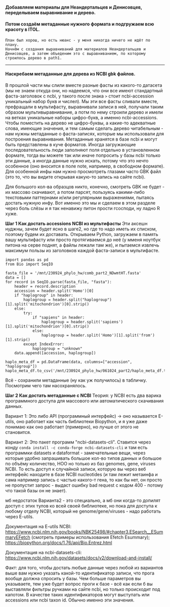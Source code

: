 #### Добаавляем материалы для Неандертальцев и Денисовцев, переделываем выравнивание и дерево. 

#### Потом создаём метаданные нужного формата и подгружаем всю красоту в ITOL.
```
План был хорош, но есть нюанс - у меня никогда ничего не идёт по плану. 
Начнём с создания выравниваний для материалов Неандертальцев и Денисовцев, а затем объеденим это с выравниванием, по которому строилось дерево в path1. 
```
__________________________________
#### Наскребаем метаданные для дерева из NCBI gbk файлов. 
В прошлой части мы слили вместе разные фасты из какого-то датасета (мы не знаем откуда они, но надеемся, что они все имеют стандартный фаста-заголовок с ncbi, у такого после знака `>` стоит ncbi-accession уникальный набор букв и числел). Мы эти все фасты сливали вместе, префращали в мультифасту, выравнивали записи в ней, получали таким образом мультивыравнивание, а потм по нему строили дерево и имели на ветках уникальные наборы цифро-букв, а именно ncbi-accessions. Чтобы поместить на дерево не цифро-буквы, а какие-то адекватные слова, имеющие значения, и тем самым сделать дерево читабельным - нам нужны метаданные о фаста-записях, которые мы использовали для построения выравнивания. Метаданные хранятся в базе ncbi и могут быть представлены в куче форматов. Иногда загружающие последовательность люди заполняют поля отдельно в установленном формате, тогда вы можете так или иначе попросить у базы ncbi только эти данные, а иногда данные нужно искать, потому что это нечто особенное (оно вносится в поле note, например, в свободном формате). Для особенной инфы нам нужно просмотреть глазами часто GBK файл (это то, что вы видите открывая какую-то запись на сайте ncbi). 

Для большого кол-ва образцов никто, конечно, смотреть GBK не будет - их массово скачивают, а потом парсят, пользуясь какими-либо текстовыми паттернами и/или регулярными выражениями, пытаясь достать нужную инфу. Вот именно это мы и сделаем в этом разделе через боль слёзы и я так ненавижу питон прости гсосподи, ну ладно R хуже. 

**Шаг 1 Как достать accessions NCBI из мультифасты**
Эти аксешн нуджны, зачем будет ясно в шаге2, но где то надо иметь их списком, поэтому будем их доставать. Открываем Python, загружаем в память вашу мультифасту или просто протягиваемся до неё (у мменя ноутбук питона на серве поднят, а файлы лежали там же), и пытаемся извлечь максимум пользы из заголовков каждой фаста-записи в мультифасте. 

```
import pandas as pd
from Bio import SeqIO

fasta_file = '/mnt/230924_phylo_hw/comb_part2_NDwmtHT.fasta'
data = []
for record in SeqIO.parse(fasta_file, "fasta"):
    header = record.description
    accession = header.split('Homo')[0]    
    if "haplogroup" in header:
        haplogroup = header.split("haplogroup")[1].split('mitochondrion')[0].strip()
    else:
        try:
            if "sapiens" in header:
                haplogroup = header.split('sapiens')[1].split('mitochondrion')[0].strip()
            else: 
                haplogroup = header.split('Homo')[1].split('from')[1].strip()
        except IndexError:
            haplogroup = "unknown"            
    data.append([accession, haplogroup])

haplo_meta_df = pd.DataFrame(data, columns=["accession", "haplogroup"])
haplo_meta_df.to_csv('/mnt/230924_phylo_hw/061024_part2/haplo_meta_df.tsv',sep="\t")
```
Всё - сохранили метаданные (ну как уж получилось) в табличку. Посмотрим чего там насохранялось. 


**Шаг 2 Как достать метаданные с NCBI**
Теория: у NCBI есть два варика программного доступа для массового или автоматического скачивания данных. 

Вариант 1: Это либо API (программный интерфейс) -> оно называется E-utils, оно работает как часть библиотеки Biopython, и я уже даже понимаю как оно работает (примерно), но лучше от этого не становится.

Вариант 2: Это пакет программ "ncbi-datasets-cli". Ставится через конду `conda install -c conda-forge ncbi-datasets-cli` и там есть программки datasets и dataformat - замечательные вещи, через которые удобно запрашивать большое кол-во типов данных и большое по объёму количество, НОО но только из баз genomes, gene, viruses NCBI. То есть доступ к случайной записи, которую вы через веб интерфейс находите в базе NCBI nucleotides (и там лежит метаинфа и сама например запись с частью какого-т гена, то как бы нет, он просто не пропустит запрос - выдаст ошибку bad request с кодом 400 - потому что такой базы он не знает).

мб недостаток Варианта2 - это специально, а мб они когда-то допилят доступ с этих тулов ко всей своей библиотеке, но пока для доступа к любому отделу NCBI, который не genome/gene/viruses - надо работать через E-utils.

Документация на E-utils NCBI: https://www.ncbi.nlm.nih.gov/books/NBK25498/#chapter3.ESearch__ESummaryEFetch (смотреть примеры использования Efetch Esummary); https://biopython.org/docs/1.76/api/Bio.Entrez.html 

Документация на ncbi-datasets-cli: https://www.ncbi.nlm.nih.gov/datasets/docs/v2/download-and-install/ 

Факт: для того, чтобы достать любые данные через любой из вариантов выше вам нужно указать какой-то идентификатор записи, что прога вообще должна спросить у базы. Чем больше параметров вы указываете, тем уже будет вопрос проги к базе - всё как если б вы выставляли фильтры ручками на сайте ncbi, но только происходит под капотом. В качестве таких идентификаторов могут выступать или accessions или ncbi taxon id. Обычно именно эти значения. 


